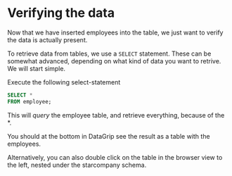 ﻿# Verifying the data

Now that we have inserted employees into the table, we just want to verify the data is actually present.

To retrieve data from tables, we use a `SELECT` statement. These can be somewhat advanced, depending on what kind of data you want to retrive.\
We will start simple.

Execute the following select-statement

```sql
SELECT *
FROM employee;
```

This will _query_ the employee table, and retrieve everything, because of the *.

You should at the bottom in DataGrip see the result as a table with the employees.

Alternatively, you can also double click on the table in the browser view to the left, nested under the starcompany schema.
